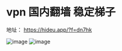 # vpn  国内翻墙  稳定梯子
地址： https://hideu.app/?f=dn7hk

![image](https://user-images.githubusercontent.com/27664818/102842099-263c9680-4441-11eb-868a-69ca3e02372d.png)
![image](https://user-images.githubusercontent.com/27664818/102842114-2e94d180-4441-11eb-96e3-123780ec708f.png)
